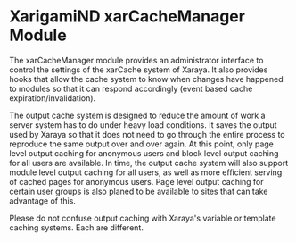 # XarigamiND xarCacheManager Module

The xarCacheManager module provides an administrator interface to control the settings of the xarCache system of Xaraya.
It also provides hooks that allow the cache system to know when changes have happened to modules so that it can respond 
accordingly (event based cache expiration/invalidation).

The output cache system is designed to reduce the amount of work a server system has to do under heavy load conditions. 
It saves the output used by Xaraya so that it does not need to go through the entire process to reproduce the same output 
over and over again. At this point, only page level output caching for anonymous users and block level output caching for 
all users are available. In time, the output cache system will also support module level output caching for all users, as
well as more efficient serving of cached pages for anonymous users. Page level output caching for certain user groups is 
also planed to be available to sites that can take advantage of this.

Please do not confuse output caching with Xaraya's variable or template caching systems. Each are different.
